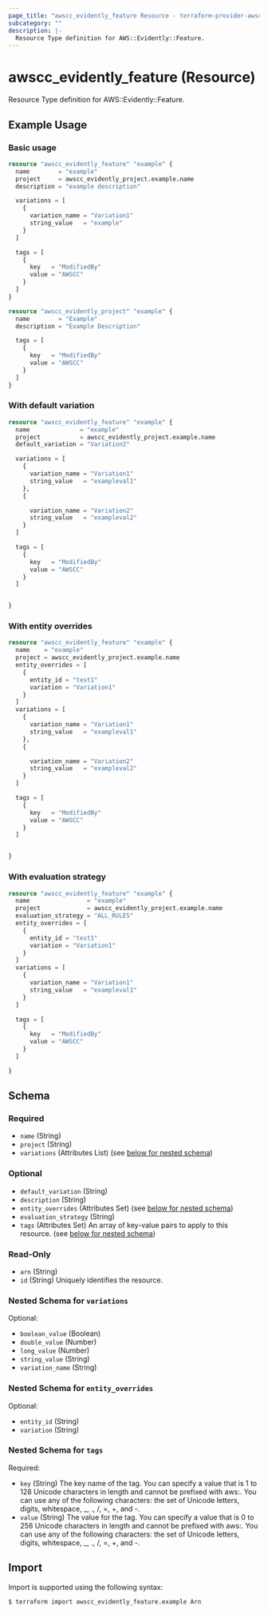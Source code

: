 ```yaml
---
page_title: "awscc_evidently_feature Resource - terraform-provider-awscc"
subcategory: ""
description: |-
  Resource Type definition for AWS::Evidently::Feature.
---
```


# awscc_evidently_feature (Resource)

Resource Type definition for AWS::Evidently::Feature.

## Example Usage

### Basic usage

```terraform
resource "awscc_evidently_feature" "example" {
  name        = "example"
  project     = awscc_evidently_project.example.name
  description = "example description"

  variations = [
    {
      variation_name = "Variation1"
      string_value   = "example"
    }
  ]

  tags = [
    {
      key   = "ModifiedBy"
      value = "AWSCC"
    }
  ]
}

resource "awscc_evidently_project" "example" {
  name        = "Example"
  description = "Example Description"

  tags = [
    {
      key   = "ModifiedBy"
      value = "AWSCC"
    }
  ]
}
```

### With default variation

```terraform
resource "awscc_evidently_feature" "example" {
  name              = "example"
  project           = awscc_evidently_project.example.name
  default_variation = "Variation2"

  variations = [
    {
      variation_name = "Variation1"
      string_value   = "exampleval1"
    },
    {

      variation_name = "Variation2"
      string_value   = "exampleval2"
    }
  ]

  tags = [
    {
      key   = "ModifiedBy"
      value = "AWSCC"
    }
  ]


}
```

### With entity overrides

```terraform
resource "awscc_evidently_feature" "example" {
  name    = "example"
  project = awscc_evidently_project.example.name
  entity_overrides = [
    {
      entity_id = "test1"
      variation = "Variation1"
    }
  ]
  variations = [
    {
      variation_name = "Variation1"
      string_value   = "exampleval1"
    },
    {

      variation_name = "Variation2"
      string_value   = "exampleval2"
    }
  ]

  tags = [
    {
      key   = "ModifiedBy"
      value = "AWSCC"
    }
  ]


}
```

### With evaluation strategy

```terraform
resource "awscc_evidently_feature" "example" {
  name                = "example"
  project             = awscc_evidently_project.example.name
  evaluation_strategy = "ALL_RULES"
  entity_overrides = [
    {
      entity_id = "test1"
      variation = "Variation1"
    }
  ]
  variations = [
    {
      variation_name = "Variation1"
      string_value   = "exampleval1"
    }
  ]

  tags = [
    {
      key   = "ModifiedBy"
      value = "AWSCC"
    }
  ]

}
```

<!-- schema generated by tfplugindocs -->
## Schema

### Required

- `name` (String)
- `project` (String)
- `variations` (Attributes List) (see [below for nested schema](#nestedatt--variations))

### Optional

- `default_variation` (String)
- `description` (String)
- `entity_overrides` (Attributes Set) (see [below for nested schema](#nestedatt--entity_overrides))
- `evaluation_strategy` (String)
- `tags` (Attributes Set) An array of key-value pairs to apply to this resource. (see [below for nested schema](#nestedatt--tags))

### Read-Only

- `arn` (String)
- `id` (String) Uniquely identifies the resource.

<a id="nestedatt--variations"></a>
### Nested Schema for `variations`

Optional:

- `boolean_value` (Boolean)
- `double_value` (Number)
- `long_value` (Number)
- `string_value` (String)
- `variation_name` (String)


<a id="nestedatt--entity_overrides"></a>
### Nested Schema for `entity_overrides`

Optional:

- `entity_id` (String)
- `variation` (String)


<a id="nestedatt--tags"></a>
### Nested Schema for `tags`

Required:

- `key` (String) The key name of the tag. You can specify a value that is 1 to 128 Unicode characters in length and cannot be prefixed with aws:. You can use any of the following characters: the set of Unicode letters, digits, whitespace, _, ., /, =, +, and -.
- `value` (String) The value for the tag. You can specify a value that is 0 to 256 Unicode characters in length and cannot be prefixed with aws:. You can use any of the following characters: the set of Unicode letters, digits, whitespace, _, ., /, =, +, and -.

## Import

Import is supported using the following syntax:

```shell
$ terraform import awscc_evidently_feature.example Arn
```